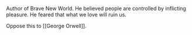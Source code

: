 Author of Brave New World. 
He believed people are controlled by inflicting pleasure. 
He feared that what we love will ruin us. 

Oppose this to [[George Orwell]]. 
